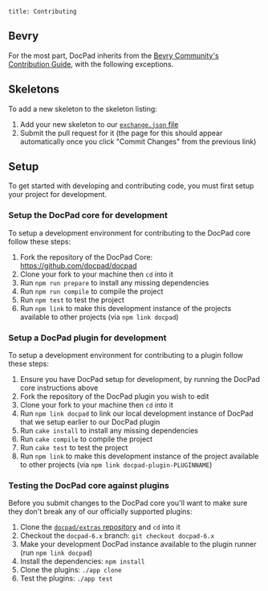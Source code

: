 ```
title: Contributing
```


## Bevry

For the most part, DocPad inherits from the [Bevry Community's Contribution Guide](https://learn.bevry.me/community/contribute), with the following exceptions.


## Skeletons

To add a new skeleton to the skeleton listing:

1. Add your new skeleton to our [`exchange.json` file](https://github.com/docpad/extras/blob/docpad-6.x/exchange.cson)
1. Submit the pull request for it (the page for this should appear automatically once you click "Commit Changes" from the previous link)



## Setup

To get started with developing and contributing code, you must first setup your project for development.


### Setup the DocPad core for development

To setup a development environment for contributing to the DocPad core follow these steps:

1. Fork the repository of the DocPad Core: https://github.com/docpad/docpad
1. Clone your fork to your machine then `cd` into it
1. Run `npm run prepare` to install any missing dependencies
1. Run `npm run compile` to compile the project
1. Run `npm test` to test the project
1. Run `npm link` to make this development instance of the projects available to other projects (via `npm link docpad`)


### Setup a DocPad plugin for development

To setup a development environment for contributing to a plugin follow these steps:

1. Ensure you have DocPad setup for development, by running the DocPad core instructions above
1. Fork the repository of the DocPad plugin you wish to edit
1. Clone your fork to your machine then `cd` into it
1. Run `npm link docpad` to link our local development instance of DocPad that we setup earlier to our DocPad plugin
1. Run `cake install` to install any missing dependencies
1. Run `cake compile` to compile the project
1. Run `cake test` to test the project
1. Run `npm link` to make this development instance of the project available to other projects (via `npm link docpad-plugin-PLUGINNAME`)



### Testing the DocPad core against plugins

Before you submit changes to the DocPad core you'll want to make sure they don't break any of our officially supported plugins:

1. Clone the [`docpad/extras` repository](https://github.com/docpad/extras) and `cd` into it
1. Checkout the `docpad-6.x` branch: `git checkout docpad-6.x`
1. Make your development DocPad instance available to the plugin runner (run `npm link docpad`)
1. Install the dependencies: `npm install`
1. Clone the plugins: `./app clone`
1. Test the plugins: `./app test`
